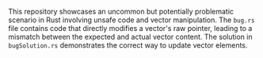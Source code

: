 This repository showcases an uncommon but potentially problematic scenario in Rust involving unsafe code and vector manipulation. The `bug.rs` file contains code that directly modifies a vector's raw pointer, leading to a mismatch between the expected and actual vector content.  The solution in `bugSolution.rs` demonstrates the correct way to update vector elements.